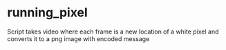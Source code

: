 # running_pixel
Script takes video where each frame is a new location of a white pixel and converts it to a png image with encoded message

